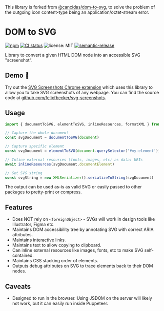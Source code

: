 This library is forked from [@cancidas/dom-to-svg](https://www.npmjs.com/package/@cancidas/dom-to-svg), to solve the problem of the outgoing icon content-type being an application/octet-stream error.

# DOM to SVG

[![npm](https://img.shields.io/npm/v/dom-to-svg)](https://www.npmjs.com/package/dom-to-svg)
[![CI status](https://github.com/felixfbecker/dom-to-svg/workflows/test/badge.svg?branch=main)](https://github.com/felixfbecker/dom-to-svg/actions)
![license: MIT](https://img.shields.io/npm/l/dom-to-svg)
[![semantic-release](https://img.shields.io/badge/%20%20%F0%9F%93%A6%F0%9F%9A%80-semantic--release-e10079.svg)](https://github.com/semantic-release/semantic-release)

Library to convert a given HTML DOM node into an accessible SVG "screenshot".

## Demo 📸

Try out the [SVG Screenshots Chrome extension](https://chrome.google.com/webstore/detail/svg-screenshot/nfakpcpmhhilkdpphcjgnokknpbpdllg) which uses this library to allow you to take SVG screenshots of any webpage.
You can find the source code at [github.com/felixfbecker/svg-screenshots](https://github.com/felixfbecker/svg-screenshots).

## Usage

```js
import { documentToSVG, elementToSVG, inlineResources, formatXML } from '@lizychy0329/dom-to-svg'

// Capture the whole document
const svgDocument = documentToSVG(document)

// Capture specific element
const svgDocument = elementToSVG(document.querySelector('#my-element'))

// Inline external resources (fonts, images, etc) as data: URIs
await inlineResources(svgDocument.documentElement)

// Get SVG string
const svgString = new XMLSerializer().serializeToString(svgDocument)
```

The output can be used as-is as valid SVG or easily passed to other packages to pretty-print or compress.

## Features

- Does NOT rely on `<foreignObject>` - SVGs will work in design tools like Illustrator, Figma etc.
- Maintains DOM accessibility tree by annotating SVG with correct ARIA attributes.
- Maintains interactive links.
- Maintains text to allow copying to clipboard.
- Can inline external resources like images, fonts, etc to make SVG self-contained.
- Maintains CSS stacking order of elements.
- Outputs debug attributes on SVG to trace elements back to their DOM nodes.

## Caveats

- Designed to run in the browser. Using JSDOM on the server will likely not work, but it can easily run inside Puppeteer.

